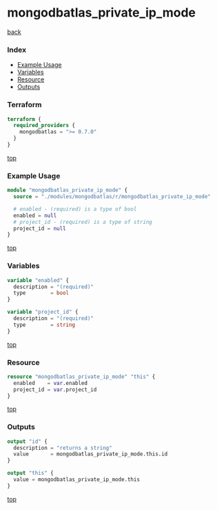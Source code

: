 # mongodbatlas_private_ip_mode

[back](../mongodbatlas.md)

### Index

- [Example Usage](#example-usage)
- [Variables](#variables)
- [Resource](#resource)
- [Outputs](#outputs)

### Terraform

```terraform
terraform {
  required_providers {
    mongodbatlas = ">= 0.7.0"
  }
}
```

[top](#index)

### Example Usage

```terraform
module "mongodbatlas_private_ip_mode" {
  source = "./modules/mongodbatlas/r/mongodbatlas_private_ip_mode"

  # enabled - (required) is a type of bool
  enabled = null
  # project_id - (required) is a type of string
  project_id = null
}
```

[top](#index)

### Variables

```terraform
variable "enabled" {
  description = "(required)"
  type        = bool
}

variable "project_id" {
  description = "(required)"
  type        = string
}
```

[top](#index)

### Resource

```terraform
resource "mongodbatlas_private_ip_mode" "this" {
  enabled    = var.enabled
  project_id = var.project_id
}
```

[top](#index)

### Outputs

```terraform
output "id" {
  description = "returns a string"
  value       = mongodbatlas_private_ip_mode.this.id
}

output "this" {
  value = mongodbatlas_private_ip_mode.this
}
```

[top](#index)